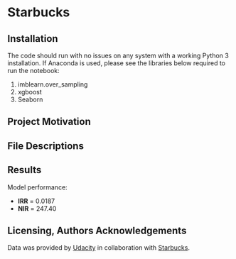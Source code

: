 # Starbucks

## Installation
The code should run with no issues on any system with a working Python 3 installation. If Anaconda is used, please see the libraries below required to run the notebook:
1. imblearn.over_sampling
2. xgboost
3. Seaborn
## Project Motivation

## File Descriptions

## Results
Model performance:
- **IRR** = 0.0187
- **NIR** = 247.40
## Licensing, Authors Acknowledgements
Data was provided by [Udacity](https://www.udacity.com) in collaboration with [Starbucks](https://www.starbucks.com/).